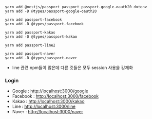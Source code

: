 ```
yarn add @nestjs/passport passport passport-google-oauth20 dotenv
yarn add -D @types/passport-google-oauth20 

yarn add passport-facebook
yarn add -D @types/passport-facebook

yarn add passport-kakao
yarn add -D @types/passport-kakao

yarn add passport-line2

yarn add passport-naver
yarn add -D @types/passport-naver

```
- line 관련 npm들이 많은데 다른 것들은 모두 session 사용을 강제화

### Login
- Google : <http://localhost:3000/google>
- Facebook : <http://localhost:3000/facebook>
- Kakao : <http://localhost:3000/kakao>
- Line : <http://localhost:3000/line>
- Naver : <http://localhost:3000/naver>

